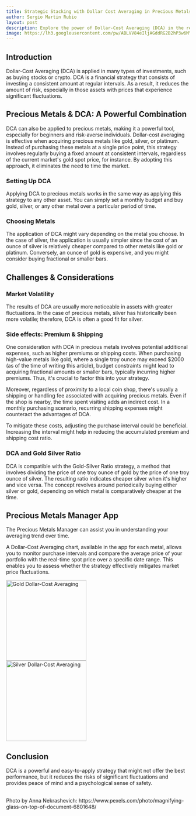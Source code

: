 ```yaml
---
title: Strategic Stacking with Dollar Cost Averaging in Precious Metals
author: Sergio Martin Rubio
layout: post
description: Explore the power of Dollar-Cost Averaging (DCA) in the realm of precious metals. From understanding the strategy to its application in gold, silver, or platinum, learn how DCA becomes a vital tool, especially for beginners and risk-conscious investors. Uncover the nuances of setting up DCA, choosing metals wisely, and navigating market volatility.
image: https://lh3.googleusercontent.com/pw/ABLVV84eIljAGddRG2B2hP3w6MYj4Nhd-yBAf2nRXL1cjw2v4L5OJByvJ5mRLDBoIRNji2Pitt1Tmv22aysSiaPiM6ORAbEcW5DLJZD5VCHjG0OAYGocS3hw_hcQ-gP_-4VLmNO9Av9nc-pbuYtlaheFGVhN=w3000-h2000-s-no?authuser=0
---
```


## Introduction

Dollar-Cost Averaging (DCA) is applied in many types of investments, such as buying stocks or crypto. DCA is a financial strategy that consists of investing a consistent amount at regular intervals. As a result, it reduces the amount of risk, especially in those assets with prices that experience significant fluctuations.

## Precious Metals & DCA: A Powerful Combination

DCA can also be applied to precious metals, making it a powerful tool, especially for beginners and risk-averse individuals. Dollar-cost averaging is effective when acquiring precious metals like gold, silver, or platinum. Instead of purchasing these metals at a single price point, this strategy involves regularly buying a fixed amount at consistent intervals, regardless of the current market's gold spot price, for instance. By adopting this approach, it eliminates the need to time the market.

### Setting Up DCA

Applying DCA to precious metals works in the same way as applying this strategy to any other asset. You can simply set a monthly budget and buy gold, silver, or any other metal over a particular period of time.

### Choosing Metals

The application of DCA might vary depending on the metal you choose. In the case of silver, the application is usually simpler since the cost of an ounce of silver is relatively cheaper compared to other metals like gold or platinum. Conversely, an ounce of gold is expensive, and you might consider buying fractional or smaller bars.

## Challenges & Considerations

### Market Volatility

The results of DCA are usually more noticeable in assets with greater fluctuations. In the case of precious metals, silver has historically been more volatile; therefore, DCA is often a good fit for silver.

### Side effects: Premium & Shipping

One consideration with DCA in precious metals involves potential additional expenses, such as higher premiums or shipping costs. When purchasing high-value metals like gold, where a single troy ounce may exceed $2000 (as of the time of writing this article), budget constraints might lead to acquiring fractional amounts or smaller bars, typically incurring higher premiums. Thus, it's crucial to factor this into your strategy.

Moreover, regardless of proximity to a local coin shop, there's usually a shipping or handling fee associated with acquiring precious metals. Even if the shop is nearby, the time spent visiting adds an indirect cost. In a monthly purchasing scenario, recurring shipping expenses might counteract the advantages of DCA.

To mitigate these costs, adjusting the purchase interval could be beneficial. Increasing the interval might help in reducing the accumulated premium and shipping cost ratio.

### DCA and Gold Silver Ratio

DCA is compatible with the Gold-Silver Ratio strategy, a method that involves dividing the price of one troy ounce of gold by the price of one troy ounce of silver. The resulting ratio indicates cheaper silver when it's higher and vice versa. The concept revolves around periodically buying either silver or gold, depending on which metal is comparatively cheaper at the time.

## Precious Metals Manager App

The Precious Metals Manager can assist you in understanding your averaging trend over time.



<div class="row">
    <div class="col-md-4">
        <p>A Dollar-Cost Averaging chart, available in the app for each metal, allows you to monitor purchase intervals and compare the average price of your portfolio with the real-time spot price over a specific date range. This enables you to assess whether the strategy effectively mitigates market price fluctuations.</p>
    </div>
    <div class="col-md-4">
        <img class="rounded" width="220" src="https://lh3.googleusercontent.com/pw/ABLVV84XrKoW4X0cFyuYx9a4my0WWZNBnsqXl730fCTKQ1fFW3oKn6JlsNGbNF-Yh0naRzzgl40L0OgdXxWjYQNzu5OyR2Xq_IjxHr3GswtvuCdxBwtvTOh5hEfXrZ9yri2WIiHaogcdg0YoBECC-bWtHQIp=w922-h2000-s-no?authuser=0" alt="Gold Dollar-Cost Averaging" />
    </div>
    <div class="col-md-4">
        <img class="rounded" width="220" src="https://lh3.googleusercontent.com/pw/ABLVV87sEv-bVh1ctKDM3nXkUcdpymlLjVBpbIyRu6_zLB0EZHoNNjfCW81EFHnYmZSs5_elR5UlUrhqQnWIZWXsQz1qIAJIj6vPQO-ibn56ocGFT6EuUpNZB5aOg_tkYqINZTfirhnEewKx0kjieUwG_at6=w922-h2000-s-no?authuser=0" alt="Silver Dollar-Cost Averaging" />
    </div>
</div>

## Conclusion

DCA is a powerful and easy-to-apply strategy that might not offer the best performance, but it reduces the risks of significant fluctuations and provides peace of mind and a psychological sense of safety.

<br>
Photo by Anna Nekrashevich: https://www.pexels.com/photo/magnifying-glass-on-top-of-document-6801648/